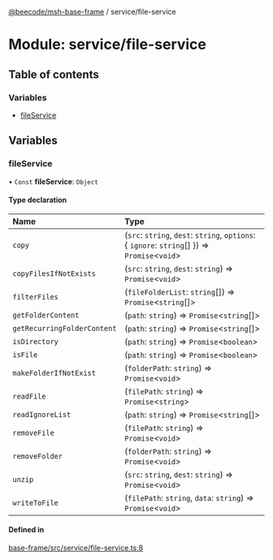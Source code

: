[@beecode/msh-base-frame](../README.md) / service/file-service

# Module: service/file-service

## Table of contents

### Variables

- [fileService](service_file_service.md#fileservice)

## Variables

### fileService

• `Const` **fileService**: `Object`

#### Type declaration

| Name | Type |
| :------ | :------ |
| `copy` | (`src`: `string`, `dest`: `string`, `options`: \{ `ignore`: `string`[]  }) => `Promise`\<`void`\> |
| `copyFilesIfNotExists` | (`src`: `string`, `dest`: `string`) => `Promise`\<`void`\> |
| `filterFiles` | (`fileFolderList`: `string`[]) => `Promise`\<`string`[]\> |
| `getFolderContent` | (`path`: `string`) => `Promise`\<`string`[]\> |
| `getRecurringFolderContent` | (`path`: `string`) => `Promise`\<`string`[]\> |
| `isDirectory` | (`path`: `string`) => `Promise`\<`boolean`\> |
| `isFile` | (`path`: `string`) => `Promise`\<`boolean`\> |
| `makeFolderIfNotExist` | (`folderPath`: `string`) => `Promise`\<`void`\> |
| `readFile` | (`filePath`: `string`) => `Promise`\<`string`\> |
| `readIgnoreList` | (`path`: `string`) => `Promise`\<`string`[]\> |
| `removeFile` | (`filePath`: `string`) => `Promise`\<`void`\> |
| `removeFolder` | (`folderPath`: `string`) => `Promise`\<`void`\> |
| `unzip` | (`src`: `string`, `dest`: `string`) => `Promise`\<`void`\> |
| `writeToFile` | (`filePath`: `string`, `data`: `string`) => `Promise`\<`void`\> |

#### Defined in

[base-frame/src/service/file-service.ts:8](https://github.com/beecode-rs/msh-base-frame/blob/20a571f/src/service/file-service.ts#L8)
